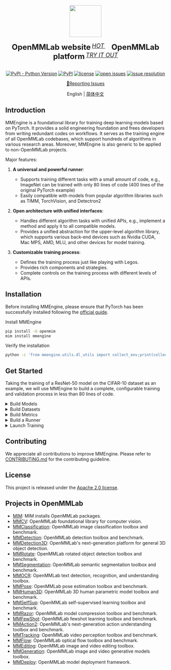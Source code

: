 <div align="center">
  <img src="https://user-images.githubusercontent.com/58739961/187154444-fce76639-ac8d-429b-9354-c6fac64b7ef8.jpg" height="100"/>
  <div>&nbsp;</div>
  <div align="center">
    <b><font size="5">OpenMMLab website</font></b>
    <sup>
      <a href="https://openmmlab.com">
        <i><font size="4">HOT</font></i>
      </a>
    </sup>
    &nbsp;&nbsp;&nbsp;&nbsp;
    <b><font size="5">OpenMMLab platform</font></b>
    <sup>
      <a href="https://platform.openmmlab.com">
        <i><font size="4">TRY IT OUT</font></i>
      </a>
    </sup>
  </div>
  <div>&nbsp;</div>

[![PyPI - Python Version](https://img.shields.io/pypi/pyversions/mmengine)](https://pypi.org/project/mmengine/)
[![PyPI](https://img.shields.io/pypi/v/mmengine)](https://pypi.org/project/mmengine)
[![license](https://img.shields.io/github/license/open-mmlab/mmengine.svg)](https://github.com/open-mmlab/mmengine/blob/main/LICENSE)
[![open issues](https://isitmaintained.com/badge/open/open-mmlab/mmengine.svg)](https://github.com/open-mmlab/mmengine/issues)
[![issue resolution](https://isitmaintained.com/badge/resolution/open-mmlab/mmengine.svg)](https://github.com/open-mmlab/mmengine/issues)

[🤔Reporting Issues](https://github.com/open-mmlab/mmengine/issues/new/choose)

</div>

<div align="center">

English | [简体中文](README_zh-CN.md)

</div>

## Introduction

MMEngine is a foundational library for training deep learning models based on PyTorch. It provides a solid engineering foundation and frees developers from writing redundant codes on workflows. It serves as the training engine of all OpenMMLab codebases, which support hundreds of algorithms in various research areas. Moreover, MMEngine is also generic to be applied to non-OpenMMLab projects.

Major features:

1. **A universal and powerful runner**:

   - Supports training different tasks with a small amount of code, e.g., ImageNet can be trained with only 80 lines of code (400 lines of the original PyTorch example)
   - Easily compatible with models from popular algorithm libraries such as TIMM, TorchVision, and Detectron2

2. **Open architecture with unified interfaces**:

   - Handles different algorithm tasks with unified APIs, e.g., implement a method and apply it to all compatible models.
   - Provides a unified abstraction for the upper-level algorithm library, which supports various back-end devices such as Nvidia CUDA, Mac MPS, AMD, MLU, and other devices for model training.

3. **Customizable training process**:

   - Defines the training process just like playing with Legos.
   - Provides rich components and strategies.
   - Complete controls on the training process with different levels of APIs.

## Installation

Before installing MMEngine, please ensure that PyTorch has been successfully installed following the [official guide](https://pytorch.org/get-started/locally/).

Install MMEngine

```bash
pip install -U openmim
mim install mmengine
```

Verify the installation

```bash
python -c 'from mmengine.utils.dl_utils import collect_env;print(collect_env())'
```

## Get Started

Taking the training of a ResNet-50 model on the CIFAR-10 dataset as an example, we will use MMEngine to build a complete, configurable training and validation process in less than 80 lines of code.

<details>
<summary>Build Models</summary>

First, we need to define a **model** which 1) inherits from `BaseModel` and 2) accepts an additional argument `mode` in the `forward` method, in addition to those arguments related to the dataset.

- During training, the value of `mode` is "loss," and the `forward` method should return a   `dict` containing the key "loss".
- During validation, the value of `mode` is "predict", and the forward method should return results containing both predictions and labels.

```python
import torch.nn.functional as F
import torchvision
from mmengine.model import BaseModel

class MMResNet50(BaseModel):
    def __init__(self):
        super().__init__()
        self.resnet = torchvision.models.resnet50()

    def forward(self, imgs, labels, mode):
        x = self.resnet(imgs)
        if mode == 'loss':
            return {'loss': F.cross_entropy(x, labels)}
        elif mode == 'predict':
            return x, labels
```

</details>

<details>
<summary>Build Datasets</summary>

Next, we need to create **Dataset**s and **DataLoader**s for training and validation.
In this case, we simply use built-in datasets supported in TorchVision.

```python
import torchvision.transforms as transforms
from torch.utils.data import DataLoader

norm_cfg = dict(mean=[0.491, 0.482, 0.447], std=[0.202, 0.199, 0.201])
train_dataloader = DataLoader(batch_size=32,
                              shuffle=True,
                              dataset=torchvision.datasets.CIFAR10(
                                  'data/cifar10',
                                  train=True,
                                  download=True,
                                  transform=transforms.Compose([
                                      transforms.RandomCrop(32, padding=4),
                                      transforms.RandomHorizontalFlip(),
                                      transforms.ToTensor(),
                                      transforms.Normalize(**norm_cfg)
                                  ])))
val_dataloader = DataLoader(batch_size=32,
                            shuffle=False,
                            dataset=torchvision.datasets.CIFAR10(
                                'data/cifar10',
                                train=False,
                                download=True,
                                transform=transforms.Compose([
                                    transforms.ToTensor(),
                                    transforms.Normalize(**norm_cfg)
                                ])))
```

</details>

<details>
<summary>Build Metrics</summary>

To validate and test the model, we need to define a **Metric** called accuracy to evaluate the model. This metric needs inherit from `BaseMetric` and implements the `process` and `compute_metrics` methods.

```python
from mmengine.evaluator import BaseMetric

class Accuracy(BaseMetric):
    def process(self, data_batch, data_samples):
        score, gt = data_samples
        # Save the results of a batch to `self.results`
        self.results.append({
            'batch_size': len(gt),
            'correct': (score.argmax(dim=1) == gt).sum().cpu(),
        })
    def compute_metrics(self, results):
        total_correct = sum(item['correct'] for item in results)
        total_size = sum(item['batch_size'] for item in results)
        # Returns a dictionary with the results of the evaluated metrics,
        # where the key is the name of the metric
        return dict(accuracy=100 * total_correct / total_size)
```

</details>

<details>
<summary>Build a Runner</summary>

Finally, we can construct a **Runner** with previously defined `Model`, `DataLoader`, and `Metrics`, with some other configs, as shown below.

```python
from torch.optim import SGD
from mmengine.runner import Runner

runner = Runner(
    model=MMResNet50(),
    work_dir='./work_dir',
    train_dataloader=train_dataloader,
    # a wapper to execute back propagation and gradient update, etc.
    optim_wrapper=dict(optimizer=dict(type=SGD, lr=0.001, momentum=0.9)),
    # set some training configs like epochs
    train_cfg=dict(by_epoch=True, max_epochs=5, val_interval=1),
    val_dataloader=val_dataloader,
    val_cfg=dict(),
    val_evaluator=dict(type=Accuracy),
)
```

</details>

<details>
<summary>Launch Training</summary>

```python
runner.train()
```

</details>

## Contributing

We appreciate all contributions to improve MMEngine. Please refer to [CONTRIBUTING.md](CONTRIBUTING.md) for the contributing guideline.

## License

This project is released under the [Apache 2.0 license](LICENSE).

## Projects in OpenMMLab

- [MIM](https://github.com/open-mmlab/mim): MIM installs OpenMMLab packages.
- [MMCV](https://github.com/open-mmlab/mmcv): OpenMMLab foundational library for computer vision.
- [MMClassification](https://github.com/open-mmlab/mmclassification): OpenMMLab image classification toolbox and benchmark.
- [MMDetection](https://github.com/open-mmlab/mmdetection): OpenMMLab detection toolbox and benchmark.
- [MMDetection3D](https://github.com/open-mmlab/mmdetection3d): OpenMMLab's next-generation platform for general 3D object detection.
- [MMRotate](https://github.com/open-mmlab/mmrotate): OpenMMLab rotated object detection toolbox and benchmark.
- [MMSegmentation](https://github.com/open-mmlab/mmsegmentation): OpenMMLab semantic segmentation toolbox and benchmark.
- [MMOCR](https://github.com/open-mmlab/mmocr): OpenMMLab text detection, recognition, and understanding toolbox.
- [MMPose](https://github.com/open-mmlab/mmpose): OpenMMLab pose estimation toolbox and benchmark.
- [MMHuman3D](https://github.com/open-mmlab/mmhuman3d): OpenMMLab 3D human parametric model toolbox and benchmark.
- [MMSelfSup](https://github.com/open-mmlab/mmselfsup): OpenMMLab self-supervised learning toolbox and benchmark.
- [MMRazor](https://github.com/open-mmlab/mmrazor): OpenMMLab model compression toolbox and benchmark.
- [MMFewShot](https://github.com/open-mmlab/mmfewshot): OpenMMLab fewshot learning toolbox and benchmark.
- [MMAction2](https://github.com/open-mmlab/mmaction2): OpenMMLab's next-generation action understanding toolbox and benchmark.
- [MMTracking](https://github.com/open-mmlab/mmtracking): OpenMMLab video perception toolbox and benchmark.
- [MMFlow](https://github.com/open-mmlab/mmflow): OpenMMLab optical flow toolbox and benchmark.
- [MMEditing](https://github.com/open-mmlab/mmediting): OpenMMLab image and video editing toolbox.
- [MMGeneration](https://github.com/open-mmlab/mmgeneration): OpenMMLab image and video generative models toolbox.
- [MMDeploy](https://github.com/open-mmlab/mmdeploy): OpenMMLab model deployment framework.
